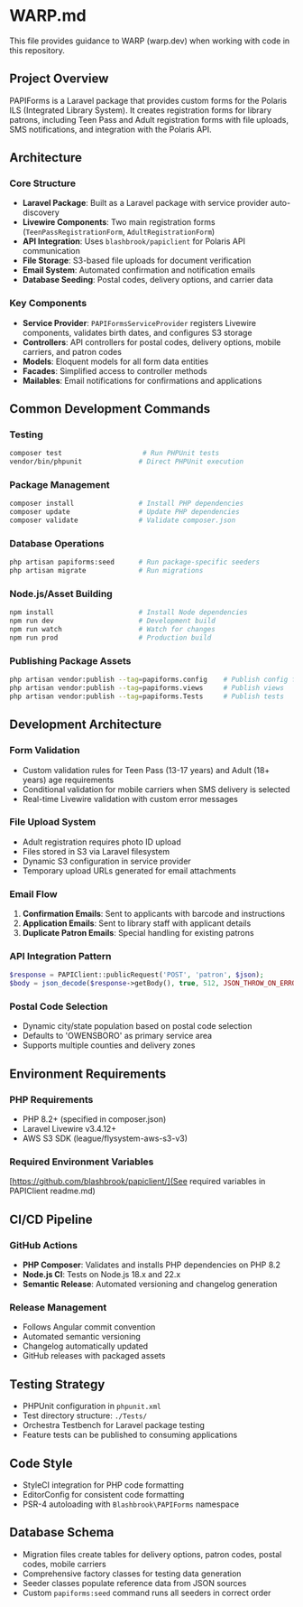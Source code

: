 # WARP.md

This file provides guidance to WARP (warp.dev) when working with code in this repository.

## Project Overview

PAPIForms is a Laravel package that provides custom forms for the Polaris ILS (Integrated Library System). It creates registration forms for library patrons, including Teen Pass and Adult registration forms with file uploads, SMS notifications, and integration with the Polaris API.

## Architecture

### Core Structure
- **Laravel Package**: Built as a Laravel package with service provider auto-discovery
- **Livewire Components**: Two main registration forms (`TeenPassRegistrationForm`, `AdultRegistrationForm`)
- **API Integration**: Uses `blashbrook/papiclient` for Polaris API communication
- **File Storage**: S3-based file uploads for document verification
- **Email System**: Automated confirmation and notification emails
- **Database Seeding**: Postal codes, delivery options, and carrier data

### Key Components
- **Service Provider**: `PAPIFormsServiceProvider` registers Livewire components, validates birth dates, and configures S3 storage
- **Controllers**: API controllers for postal codes, delivery options, mobile carriers, and patron codes
- **Models**: Eloquent models for all form data entities
- **Facades**: Simplified access to controller methods
- **Mailables**: Email notifications for confirmations and applications

## Common Development Commands

### Testing
```bash
composer test                    # Run PHPUnit tests
vendor/bin/phpunit              # Direct PHPUnit execution
```

### Package Management
```bash
composer install                # Install PHP dependencies
composer update                 # Update PHP dependencies
composer validate               # Validate composer.json
```

### Database Operations
```bash
php artisan papiforms:seed      # Run package-specific seeders
php artisan migrate             # Run migrations
```

### Node.js/Asset Building
```bash
npm install                     # Install Node dependencies
npm run dev                     # Development build
npm run watch                   # Watch for changes
npm run prod                    # Production build
```

### Publishing Package Assets
```bash
php artisan vendor:publish --tag=papiforms.config    # Publish config files
php artisan vendor:publish --tag=papiforms.views     # Publish views
php artisan vendor:publish --tag=papiforms.Tests     # Publish tests
```

## Development Architecture

### Form Validation
- Custom validation rules for Teen Pass (13-17 years) and Adult (18+ years) age requirements
- Conditional validation for mobile carriers when SMS delivery is selected
- Real-time Livewire validation with custom error messages

### File Upload System
- Adult registration requires photo ID upload
- Files stored in S3 via Laravel filesystem
- Dynamic S3 configuration in service provider
- Temporary upload URLs generated for email attachments

### Email Flow
1. **Confirmation Emails**: Sent to applicants with barcode and instructions
2. **Application Emails**: Sent to library staff with applicant details
3. **Duplicate Patron Emails**: Special handling for existing patrons

### API Integration Pattern
```php
$response = PAPIClient::publicRequest('POST', 'patron', $json);
$body = json_decode($response->getBody(), true, 512, JSON_THROW_ON_ERROR);
```

### Postal Code Selection
- Dynamic city/state population based on postal code selection
- Defaults to 'OWENSBORO' as primary service area
- Supports multiple counties and delivery zones

## Environment Requirements

### PHP Requirements
- PHP 8.2+ (specified in composer.json)
- Laravel Livewire v3.4.12+
- AWS S3 SDK (league/flysystem-aws-s3-v3)

### Required Environment Variables
[https://github.com/blashbrook/papiclient/](See required variables in PAPIClient readme.md)

## CI/CD Pipeline

### GitHub Actions
- **PHP Composer**: Validates and installs PHP dependencies on PHP 8.2
- **Node.js CI**: Tests on Node.js 18.x and 22.x
- **Semantic Release**: Automated versioning and changelog generation

### Release Management
- Follows Angular commit convention
- Automated semantic versioning
- Changelog automatically updated
- GitHub releases with packaged assets

## Testing Strategy

- PHPUnit configuration in `phpunit.xml`
- Test directory structure: `./Tests/`
- Orchestra Testbench for Laravel package testing
- Feature tests can be published to consuming applications

## Code Style

- StyleCI integration for PHP code formatting
- EditorConfig for consistent code formatting
- PSR-4 autoloading with `Blashbrook\PAPIForms` namespace

## Database Schema

- Migration files create tables for delivery options, patron codes, postal codes, mobile carriers
- Comprehensive factory classes for testing data generation
- Seeder classes populate reference data from JSON sources
- Custom `papiforms:seed` command runs all seeders in correct order
